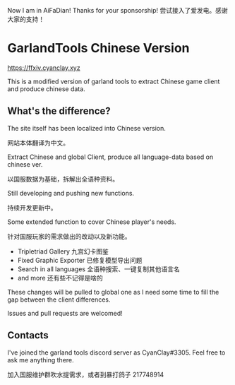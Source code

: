 Now I am in AiFaDian! Thanks for your sponsorship!
尝试接入了爱发电。感谢大家的支持！

# GarlandTools Chinese Version

https://ffxiv.cyanclay.xyz

This is a modified version of garland tools to extract Chinese game client and produce chinese data.

## What's the difference?

The site itself has been localized into Chinese version.

网站本体翻译为中文。

Extract Chinese and global Client, produce all language-data based on chinese ver.

以国服数据为基础，拆解出全语种资料。

Still developing and pushing new functions.

持续开发更新中。

Some extended function to cover Chinese player's needs.

针对国服玩家的需求做出的改动以及新功能。

- Tripletriad Gallery 九宫幻卡图鉴
- Fixed Graphic Exporter 已修复模型导出问题
- Search in all languages 全语种搜索、一键复制其他语言名
- and more 还有些不记得是啥的

These changes will be pulled to global one as I need some time to fill the gap between the client differences.

Issues and pull requests are welcomed!

## Contacts
I've joined the garland tools discord server as CyanClay#3305. Feel free to ask me anything there.

加入国服维护群吹水提需求，或者到暴打鸽子 217748914
